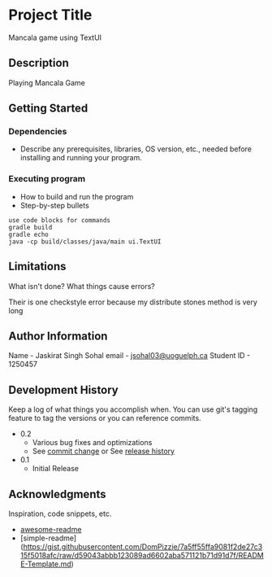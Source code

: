 # Project Title

Mancala game using TextUI

## Description

Playing Mancala Game 

## Getting Started

### Dependencies

* Describe any prerequisites, libraries, OS version, etc., needed before installing and running your program.



### Executing program

* How to build and run the program
* Step-by-step bullets
```
use code blocks for commands
gradle build
gradle echo
java -cp build/classes/java/main ui.TextUI
```


## Limitations

What isn't done? What things cause errors?  

Their is one checkstyle error because my distribute stones method is very long 

## Author Information

Name - Jaskirat Singh Sohal
email - jsohal03@uoguelph.ca
Student ID - 1250457

## Development History

Keep a log of what things you accomplish when.  You can use git's tagging feature to tag the versions or you can reference commits.

* 0.2
    * Various bug fixes and optimizations
    * See [commit change]() or See [release history]()
* 0.1
    * Initial Release

## Acknowledgments

Inspiration, code snippets, etc.
* [awesome-readme](https://github.com/matiassingers/awesome-readme)
* [simple-readme] (https://gist.githubusercontent.com/DomPizzie/7a5ff55ffa9081f2de27c315f5018afc/raw/d59043abbb123089ad6602aba571121b71d91d7f/README-Template.md)



